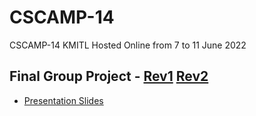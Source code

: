 # CSCAMP-14
CSCAMP-14 KMITL
Hosted Online from 7 to 11 June 2022
## Final Group Project - [Rev1](https://github.com/Saltywan/CSCAMP-14/blob/main/CSCAMP4.java) [Rev2](https://github.com/Saltywan/CSCAMP-14/blob/main/CSCAMP4_FinalProject.java)
- [Presentation Slides](https://www.canva.com/design/DAFDNoO50PE/V_KAakpltGJQccIIH93WaA/view?utm_content=DAFDNoO50PE&utm_campaign=designshare&utm_medium=link&utm_source=homepage_design_menu)

